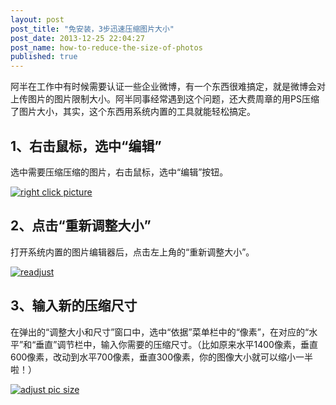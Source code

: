 ```yaml
---
layout: post
post_title: "免安装，3步迅速压缩图片大小"
post_date: 2013-12-25 22:04:27
post_name: how-to-reduce-the-size-of-photos
published: true
---
```

阿半在工作中有时候需要认证一些企业微博，有一个东西很难搞定，就是微博会对上传图片的图片限制大小。阿半同事经常遇到这个问题，还大费周章的用PS压缩了图片大小，其实，这个东西用系统内置的工具就能轻松搞定。

## 1、右击鼠标，选中“编辑”

选中需要压缩压缩的图片，右击鼠标，选中“编辑”按钮。

[![right click picture](http://7arnhx.com1.z0.glb.clouddn.com/wp-content/uploads/2013/12/right-click-picture.jpg)](http://7arnhx.com1.z0.glb.clouddn.com/wp-content/uploads/2013/12/right-click-picture.jpg)

## 2、点击“重新调整大小”

打开系统内置的图片编辑器后，点击左上角的“重新调整大小”。

[![readjust](http://7arnhx.com1.z0.glb.clouddn.com/wp-content/uploads/2013/12/readjust.jpg)](http://7arnhx.com1.z0.glb.clouddn.com/wp-content/uploads/2013/12/readjust.jpg)

## 3、输入新的压缩尺寸

在弹出的“调整大小和尺寸”窗口中，选中“依据”菜单栏中的“像素”，在对应的“水平”和“垂直”调节栏中，输入你需要的压缩尺寸。（比如原来水平1400像素，垂直600像素，改动到水平700像素，垂直300像素，你的图像大小就可以缩小一半啦！）

[![adjust pic size](http://7arnhx.com1.z0.glb.clouddn.com/wp-content/uploads/2013/12/adjust-pic-size.jpg)](http://7arnhx.com1.z0.glb.clouddn.com/wp-content/uploads/2013/12/adjust-pic-size.jpg)